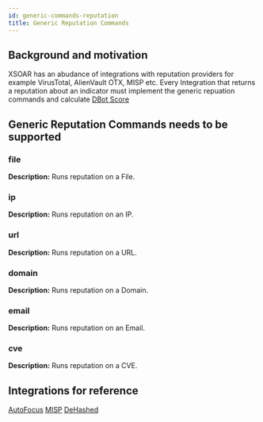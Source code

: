 ```yaml
---
id: generic-commands-reputation
title: Generic Reputation Commands
---
```



## Background and motivation

XSOAR has an abudance of integrations with reputation providers for example VirusTotal, AlienVault OTX, MISP etc. 
Every Integration that returns a reputation about an indicator must implement the generic repuation commands and calculate [DBot Score](../dbot)

## Generic Reputation Commands needs to be supported

### **file**

**Description:** Runs reputation on a File.

### **ip**

**Description:** Runs reputation on an IP.

### **url**

**Description:** Runs reputation on a URL.

### **domain**

**Description:** Runs reputation on a Domain.

### **email**

**Description:** Runs reputation on an Email.

### **cve**

**Description:** Runs reputation on a CVE.


## Integrations for reference

[AutoFocus](https://github.com/demisto/content/tree/master/Packs/AutoFocus/Integrations/AutofocusV2) 
[MISP](https://github.com/demisto/content/tree/master/Packs/MISP/Integrations/MISP_V2)
[DeHashed](https://github.com/demisto/content/tree/master/Packs/DeHashed/Integrations/DeHashed)
